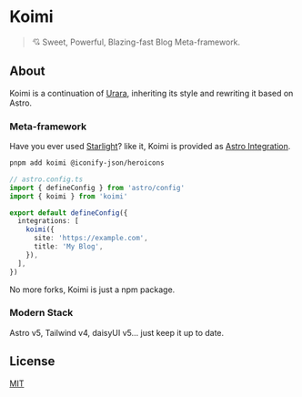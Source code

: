 # Koimi

> 💘 Sweet, Powerful, Blazing-fast Blog Meta-framework.

## About

Koimi is a continuation of [Urara](https://github.com/importantimport/urara), inheriting its style and rewriting it based on Astro.

### Meta-framework

Have you ever used [Starlight](https://starlight.astro.build)? like it, Koimi is provided as [Astro Integration](https://docs.astro.build/en/guides/integrations-guide/).

```bash
pnpm add koimi @iconify-json/heroicons
```

```ts
// astro.config.ts
import { defineConfig } from 'astro/config'
import { koimi } from 'koimi'

export default defineConfig({
  integrations: [
    koimi({
      site: 'https://example.com',
      title: 'My Blog',
    }),
  ],
})
```

<!-- Or you can create a new project from template (WIP):

```bash
pnpm create astro --template importantimport/koimi/examples/create
``` -->

No more forks, Koimi is just a npm package.

### Modern Stack

Astro v5, Tailwind v4, daisyUI v5... just keep it up to date.

## License

[MIT](LICENSE.md)
